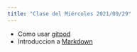 ```yaml
---
title: "Clase del Miércoles 2021/09/29"
---
```


* Como usar [gitpod]({{site.baseurl}}/tema1-introduccion/gitpod)
* Introduccion a [Markdown](https://guides.github.com/features/mastering-markdown/)